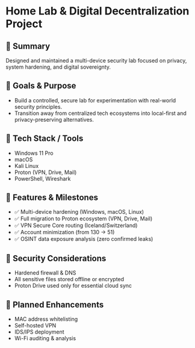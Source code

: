 # Home Lab & Digital Decentralization Project

## 📌 Summary
Designed and maintained a multi-device security lab focused on privacy, system hardening, and digital sovereignty.

## 🎯 Goals & Purpose
- Build a controlled, secure lab for experimentation with real-world security principles.
- Transition away from centralized tech ecosystems into local-first and privacy-preserving alternatives.

## 🧰 Tech Stack / Tools
- Windows 11 Pro
- macOS
- Kali Linux
- Proton (VPN, Drive, Mail)
- PowerShell, Wireshark

## 🔧 Features & Milestones
- ✅ Multi-device hardening (Windows, macOS, Linux)
- ✅ Full migration to Proton ecosystem (VPN, Drive, Mail)
- ✅ VPN Secure Core routing (Iceland/Switzerland)
- ✅ Account minimization (from 130 → 51)
- ✅ OSINT data exposure analysis (zero confirmed leaks)

## 🔐 Security Considerations
- Hardened firewall & DNS
- All sensitive files stored offline or encrypted
- Proton Drive used only for essential cloud sync

## 🚧 Planned Enhancements
- MAC address whitelisting
- Self-hosted VPN
- IDS/IPS deployment
- Wi-Fi auditing & analysis
